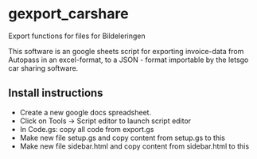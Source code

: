 # gexport_carshare
Export functions for files for Bildeleringen

This software is an google sheets script for exporting invoice-data from
Autopass in an excel-format, to a JSON - format importable by the letsgo
car sharing software.

Install instructions
--------------------

* Create a new google docs spreadsheet.
* Click on Tools -> Script editor to launch script editor
* In Code.gs: copy all code from export.gs
* Make new file setup.gs and copy content from setup.gs to this
* Make new file sidebar.html and copy content from sidebar.html to this

